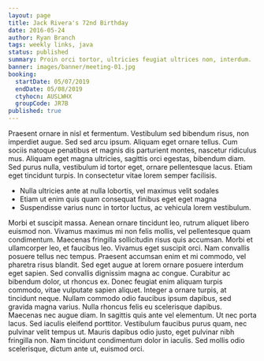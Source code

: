 ```yaml
---
layout: page
title: Jack Rivera's 72nd Birthday
date: 2016-05-24
author: Ryan Branch
tags: weekly links, java
status: published
summary: Proin orci tortor, ultricies feugiat ultrices non, interdum.
banner: images/banner/meeting-01.jpg
booking:
  startDate: 05/07/2019
  endDate: 05/08/2019
  ctyhocn: AUSLWHX
  groupCode: JR7B
published: true
---
```

Praesent ornare in nisl et fermentum. Vestibulum sed bibendum risus, non imperdiet augue. Sed sed arcu ipsum. Aliquam eget ornare tellus. Cum sociis natoque penatibus et magnis dis parturient montes, nascetur ridiculus mus. Aliquam eget magna ultricies, sagittis orci egestas, bibendum diam. Sed purus nulla, vestibulum id tortor eget, ornare pellentesque lacus. Etiam eget tincidunt turpis. In consectetur vitae lorem semper facilisis.

* Nulla ultricies ante at nulla lobortis, vel maximus velit sodales
* Etiam ut enim quis quam consequat finibus eget eget magna
* Suspendisse varius nunc in tortor luctus, ac vehicula lorem vestibulum.

Morbi et suscipit massa. Aenean ornare tincidunt leo, rutrum aliquet libero euismod non. Vivamus maximus mi non felis mollis, vel pellentesque quam condimentum. Maecenas fringilla sollicitudin risus quis accumsan. Morbi et ullamcorper leo, et faucibus leo. Vivamus eget suscipit orci. Nam convallis posuere tellus nec tempus. Praesent accumsan enim et mi commodo, vel pharetra risus blandit. Sed eget augue at lorem ornare posuere interdum eget sapien. Sed convallis dignissim magna ac congue. Curabitur ac bibendum dolor, ut rhoncus ex. Donec feugiat enim aliquam turpis commodo, vitae vulputate sapien aliquet.
Integer a ornare turpis, at tincidunt neque. Nullam commodo odio faucibus ipsum dapibus, sed gravida magna varius. Nulla rhoncus felis eu scelerisque dapibus. Maecenas nec augue diam. In sagittis quis ante vel elementum. Ut nec porta lacus. Sed iaculis eleifend porttitor. Vestibulum faucibus purus quam, nec pulvinar velit tempus ut. Mauris dapibus odio justo, eget pulvinar nibh fringilla non. Nam tincidunt condimentum dolor in iaculis. Sed mollis odio scelerisque, dictum ante ut, euismod orci.
